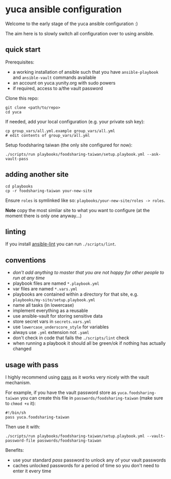 # yuca ansible configuration

Welcome to the early stage of the yuca ansible configuration :)

The aim here is to slowly switch all configuration over to using ansible.

## quick start

Prerequisites:

* a working installation of ansible such that you have `ansible-playbook` and `ansible-vault` commands available
* an account on yuca.yunity.org with sudo powers
* if required, access to a/the vault password

Clone this repo:

```
git clone <path/to/repo>
cd yuca
```

If needed, add your local configuration (e.g. your private ssh key):

```
cp group_vars/all.yml.example group_vars/all.yml
# edit contents of group_vars/all.yml
```

Setup foodsharing taiwan (the only site configured for now):

```
./scripts/run playbooks/foodsharing-taiwan/setup.playbook.yml --ask-vault-pass
```

## adding another site

```
cd playbooks
cp -r foodsharing-taiwan your-new-site
```

Ensure `roles` is symlinked like so: `playbooks/your-new-site/roles -> roles`.

**Note** copy the most simliar site to what you want to configure (at the moment there is only one anyway...)

## linting

If you install [ansible-lint](https://github.com/willthames/ansible-lint) you can run `./scripts/lint`.

## conventions

* *don't add anything to master that you are not happy for other people to run at any time*
* playbook files are named `*.playbook.yml`
* var files are named `*.vars.yml`
* playbooks are contained within a directory for that site, e.g. `playbooks/my-site/setup.playbook.yml`
* name all tasks (in lowercase)
* implement everything as a reusable 
* use ansible-vault for storing sensitive data
* store secret vars in `secrets.vars.yml`
* use `lowercase_underscore_style` for variables
* always use `.yml` extension not `.yaml`
* don't check in code that fails the `./scripts/lint` check
* when running a playbook it should all be green/ok if nothing has actually changed

## usage with pass

I highly recommend using [pass](https://www.passwordstore.org/) as it works very nicely with the vault mechanism.

For example, if you have the vault password store as `yuca.foodsharing-taiwan` you can create this file in `passwords/foodsharing-taiwan` (make sure to `chmod +x` it):

```
#!/bin/sh
pass yuca.foodsharing-taiwan
```

Then use it with:

```
./scripts/run playbooks/foodsharing-taiwan/setup.playbook.yml --vault-password-file passwords/foodsharing-taiwan
```

Benefits:
* use your standard _pass_ password to unlock any of your vault passwords
* caches unlocked passwords for a period of time so you don't need to enter it every time